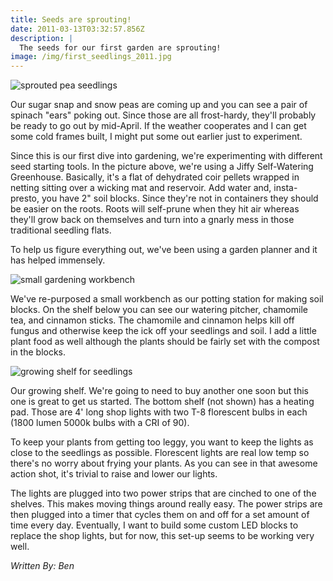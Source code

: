 ```yaml
---
title: Seeds are sprouting!
date: 2011-03-13T03:32:57.856Z
description: |
  The seeds for our first garden are sprouting!
image: /img/first_seedlings_2011.jpg
---
```

![sprouted pea seedlings](/img/first_seedlings_2011.jpg)

Our sugar snap and snow peas are coming up and you can see a pair of spinach "ears" poking out. Since those are all frost-hardy, they'll probably be ready to go out by mid-April. If the weather cooperates and I can get some cold frames built, I might put some out earlier just to experiment.

Since this is our first dive into gardening, we're experimenting with different seed starting tools. In the picture above, we're using a Jiffy Self-Watering Greenhouse. Basically, it's a flat of dehydrated coir pellets wrapped in netting sitting over a wicking mat and reservoir. Add water and, insta-presto, you have 2" soil blocks. Since they're not in containers they should be easier on the roots. Roots will self-prune when they hit air whereas they'll grow back on themselves and turn into a gnarly mess in those traditional seedling flats.

To help us figure everything out, we've been using a garden planner and it has helped immensely.

![small gardening workbench](/img/first_seedlings_2011_growing_worktable.png)

We've re-purposed a small workbench as our potting station for making soil blocks. On the shelf below you can see our watering pitcher, chamomile tea, and cinnamon sticks. The chamomile and cinnamon helps kill off fungus and otherwise keep the ick off your seedlings and soil. I add a little plant food as well although the plants should be fairly set with the compost in the blocks.

![growing shelf for seedlings](/img/first_seedlings_2011_growing_shelf.jpg)

Our growing shelf. We're going to need to buy another one soon but this one is great to get us started. The bottom shelf (not shown) has a heating pad. Those are 4' long shop lights with two T-8 florescent bulbs in each (1800 lumen 5000k bulbs with a CRI of 90).

To keep your plants from getting too leggy, you want to keep the lights as close to the seedlings as possible. Florescent lights are real low temp so there's no worry about frying your plants. As you can see in that awesome action shot, it's trivial to raise and lower our lights.

The lights are plugged into two power strips that are cinched to one of the shelves. This makes moving things around really easy. The power strips are then plugged into a timer that cycles them on and off for a set amount of time every day. Eventually, I want to build some custom LED blocks to replace the shop lights, but for now, this set-up seems to be working very well.

*Written By: Ben*
